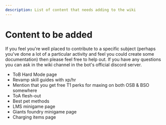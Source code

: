 ```yaml
---
description: List of content that needs adding to the wiki
---
```


# Content to be added

If you feel you're well placed to contribute to a specific subject (perhaps you've done a lot of a particular activity and feel you could create some documentation) then please feel free to help out. If you have any questions you can ask in the wiki channel in the bot's official discord server.

* ToB Hard Mode page
* Revamp skill guides with xp/hr
* Mention that you get free T1 perks for maxing on both OSB & BSO somewhere
* ToA flesh-out
* Best pet methods
* LMS minigame page
* Giants foundry minigame page
* Charging items page
